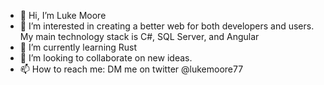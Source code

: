 - 👋 Hi, I’m Luke Moore
- 👀 I’m interested in creating a better web for both developers and users. My main technology stack is C#, SQL Server, and Angular
- 🌱 I’m currently learning Rust
- 💞️ I’m looking to collaborate on new ideas.
- 📫 How to reach me: DM me on twitter @lukemoore77

<!---
lukemoore17/lukemoore17 is a ✨ special ✨ repository because its `README.md` (this file) appears on your GitHub profile.
You can click the Preview link to take a look at your changes.
--->
